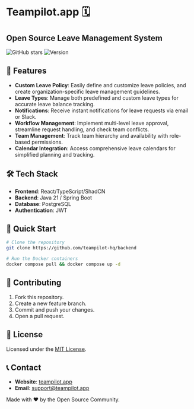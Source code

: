 # Teampilot.app 🗓️

## Open Source Leave Management System

![GitHub stars](https://img.shields.io/github/stars/teampilot-hq/panel-app)
![Version](https://img.shields.io/badge/version-1.0.0-blue)

## 🌟 Features

- **Custom Leave Policy**: Easily define and customize leave policies, and create organization-specific leave management guidelines.
- **Leave Types**: Manage both predefined and custom leave types for accurate leave balance tracking.
- **Notifications**: Receive instant notifications for leave requests via email or Slack.
- **Workflow Management**: Implement multi-level leave approval, streamline request handling, and check team conflicts.
- **Team Management**: Track team hierarchy and availability with role-based permissions.
- **Calendar Integration**: Access comprehensive leave calendars for simplified planning and tracking.

## 🛠 Tech Stack
- **Frontend**: React/TypeScript/ShadCN
- **Backend**: Java 21 / Spring Boot
- **Database**: PostgreSQL
- **Authentication**: JWT

## 🚦 Quick Start

```bash
# Clone the repository
git clone https://github.com/teampilot-hq/backend

# Run the Docker containers
docker compose pull && docker compose up -d
```

## 🤝 Contributing
1. Fork this repository.
2. Create a new feature branch.
3. Commit and push your changes.
4. Open a pull request.

## 📄 License
Licensed under the [MIT License](LICENSE).

## 📞 Contact
- **Website**: [teampilot.app](https://teampilot.app)
- **Email**: support@teampilot.app

Made with ❤️ by the Open Source Community.

